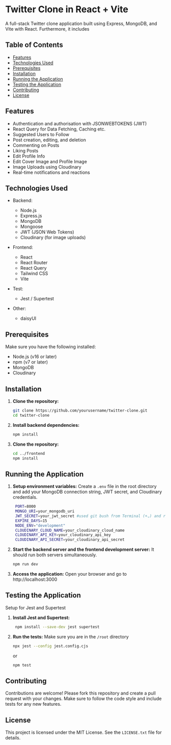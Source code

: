 # Twitter Clone in React + Vite

A full-stack Twitter clone application built using Express, MongoDB, and Vite with React.
Furthermore, it includes

## Table of Contents

- [Features](#features)
- [Technologies Used](#technologies-used)
- [Prerequisites](#prerequisites)
- [Installation](#installation)
- [Running the Application](#running-the-application)
- [Testing the Application](#testing-the-application)
- [Contributing](#contributing)
- [License](#license)

## Features

- Authentication and authorisation with JSONWEBTOKENS (JWT)
- React Query for Data Fetching, Caching etc.
- Suggested Users to Follow
- Post creation, editing, and deletion
- Commenting on Posts
- Liking Posts
- Edit Profile Info
- Edit Cover Image and Profile Image
- Image Uploads using Cloudinary
- Real-time notifications and reactions

## Technologies Used

- Backend:

  - Node.js
  - Express.js
  - MongoDB
  - Mongoose
  - JWT (JSON Web Tokens)
  - Cloudinary (for image uploads)

- Frontend:

  - React
  - React Router
  - React Query
  - Tailwind CSS
  - Vite

- Test:

  - Jest / Supertest

- Other:
  - daisyUI

## Prerequisites

Make sure you have the following installed:

- Node.js (v16 or later)
- npm (v7 or later)
- MongoDB
- Cloudinary

## Installation

1. **Clone the repository:**

   ```sh
   git clone https://github.com/yourusername/twitter-clone.git
   cd twitter-clone

   ```

2. **Install backend dependencies:**

   ```sh
   npm install

   ```

3. **Clone the repository:**

   ```sh
   cd ../frontend
   npm install
   ```

## Running the Application

1. **Setup environment variables:**
   Create a `.env` file in the root directory and add your MongoDB connection string, JWT secret, and Cloudinary credentials.

   ```sh
    PORT=8000
    MONGO_URI=your_mongodb_uri
    JWT_SECRET=your_jwt_secret #used git bush from Terminal (+⌄) and run "openssl rand -base64 32"
    EXPIRE_DAYS=15
    NODE_ENV="development"
    CLOUDINARY_CLOUD_NAME=your_cloudinary_cloud_name
    CLOUDINARY_API_KEY=your_cloudinary_api_key
    CLOUDINARY_API_SECRET=your_cloudinary_api_secret

   ```

2. **Start the backend server and the frontend development server:**
   It should run both servers simultaneously.

   ```sh
   npm run dev

   ```

3. **Access the application:**
   Open your browser and go to http://localhost:3000

## Testing the Application

Setup for Jest and Supertest

1. **Install Jest and Supertest:**

   ```sh
    npm install --save-dev jest supertest

   ```

2. **Run the tests:**
   Make sure you are in the `/root` directory
   ```sh
   npx jest --config jest.config.cjs
   ```
   or
   ```sh
   npm test
   ```

## Contributing

Contributions are welcome! Please fork this repository and create a pull request with your changes. Make sure to follow the code style and include tests for any new features.

## License

This project is licensed under the MIT License. See the `LICENSE.txt` file for details.
